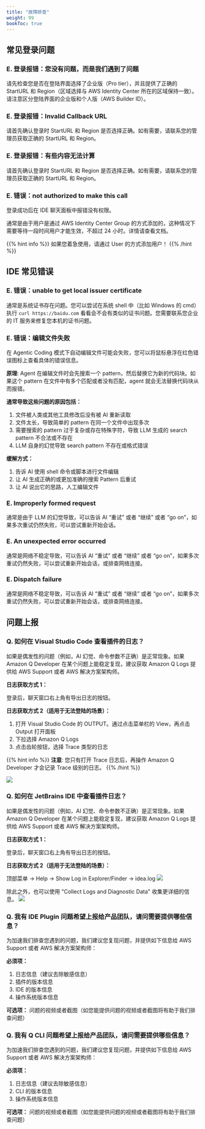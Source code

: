 ```yaml
---
title: "故障排查"
weight: 99
bookToc: true
---
```


## 常见登录问题

### E. 登录报错：您没有问题，而是我们遇到了问题

请先检查您是否在登陆界面选择了企业版（Pro tier），并且提供了正确的 StartURL 和 Region（区域选择与 AWS Identity Center 所在的区域保持一致）。请注意区分登陆界面的企业版和个人版（AWS Builder ID）。

### E. 登录报错：Invalid Callback URL

请首先确认登录时 StartURL 和 Region 是否选择正确。如有需要，请联系您的管理员获取正确的 StartURL 和 Region。

### E. 登录报错：有些内容无法计算

请首先确认登录时 StartURL 和 Region 是否选择正确。如有需要，请联系您的管理员获取正确的 StartURL 和 Region。

### E. 错误：not authorized to make this call

登录成功后在 IDE 聊天面板中报错没有权限。

通常是由于用户是通过 AWS Identity Center Group 的方式添加的，这种情况下需要等待一段时间用户才能生效，不超过 24 小时。详情请查看文档。

{{% hint info %}}
如果您着急使用，请通过 User 的方式添加用户！
{{% /hint %}}

## IDE 常见错误

### E. 错误：unable to get local issuer certificate

通常是系统证书存在问题。您可以尝试在系统 shell 中（比如 Windows 的 cmd）执行 `curl https://baidu.com` 看看会不会有类似的证书问题。您需要联系您企业的 IT 服务来修复您本机的证书问题。

### E. 错误：编辑文件失败

在 Agentic Coding 模式下自动编辑文件可能会失败，您可以将鼠标悬浮在红色错误图标上查看具体的错误信息。

**原理**: Agent 在编辑文件时会先搜索一个 pattern，然后替换它为新的代码块。如果这个 pattern 在文件中有多个匹配或者没有匹配，agent 就会无法替换代码块从而报错。

**通常导致这些问题的原因包括：**

1. 文件被人类或其他工具修改后没有被 AI 重新读取
2. 文件太长，导致简单的 pattern 在同一个文件中出现多次
3. 需要搜索的 pattern 过于复杂或存在特殊字符，导致 LLM 生成的 search pattern 不合法或不存在
4. LLM 自身的幻觉导致 search pattern 不存在或格式错误

**缓解方式：**

1. 告诉 AI 使用 shell 命令或脚本进行文件编辑
2. 让 AI 生成正确的或更加准确的搜索 Pattern 后重试
3. 让 AI 说出它的思路，人工编辑文件

### E. Improperly formed request

通常是由于 LLM 的幻觉导致，可以告诉 AI “重试” 或者 “继续” 或者 “go on”，如果多次重试仍然失败，可以尝试重新开始会话。

### E. An unexpected error occurred

通常是网络不稳定导致，可以告诉 AI “重试” 或者 “继续” 或者 “go on”，如果多次重试仍然失败，可以尝试重新开始会话，或排查网络连接。

### E. Dispatch failure

通常是网络不稳定导致，可以告诉 AI “重试” 或者 “继续” 或者 “go on”，如果多次重试仍然失败，可以尝试重新开始会话，或排查网络连接。

## 问题上报

### Q. 如何在 Visual Studio Code 查看插件的日志？

如果是偶发性的问题（例如，AI 幻觉、命令参数不正确）是正常现象。如果 Amazon Q Developer 在某个问题上能稳定复现，建议获取 Amazon Q Logs 提供给 AWS Support 或者 AWS 解决方案架构师。

**日志获取方式 1：**

登录后，聊天窗口右上角有导出日志的按钮。

**日志获取方式 2（适用于无法登陆的场景）：**

1. 打开 Visual Studio Code 的 OUTPUT。通过点击菜单栏的 View，再点击 Output 打开面板
2. 下拉选择 Amazon Q Logs
3. 点击齿轮按钮，选择 Trace 类型的日志

{{% hint info %}}
**注意**: 您只有打开 Trace 日志后，再操作 Amazon Q Developer 才会记录 Trace 级别的日志。
{{% /hint %}}

![](/book-of-kiro/images/q_dev/vscode_log.png)

### Q. 如何在 JetBrains IDE 中查看插件日志？

如果是偶发性的问题（例如，AI 幻觉、命令参数不正确）是正常现象。如果 Amazon Q Developer 在某个问题上能稳定复现，建议获取 Amazon Q Logs 提供给 AWS Support 或者 AWS 解决方案架构师。

**日志获取方式 1：**

登录后，聊天窗口右上角有导出日志的按钮。

**日志获取方式 2（适用于无法登陆的场景）：**

顶部菜单 → Help → Show Log in Explorer/Finder → idea.log
![](/book-of-kiro/images/q_dev/jetbrains_log.png)

除此之外，也可以使用 "Collect Logs and Diagnostic Data" 收集更详细的信息。
![](/book-of-kiro/images/q_dev/jetbrains_log_2.png)

### Q. 我有 IDE Plugin 问题希望上报给产品团队，请问需要提供哪些信息？

为加速我们排查您遇到的问题，我们建议您复现问题，并提供如下信息给 AWS Support 或者 AWS 解决方案架构师：

**必须项：**

1. 日志信息（建议去除敏感信息）
2. 插件的版本信息
3. IDE 的版本信息
4. 操作系统版本信息

**可选项：** 问题的视频或者截图（如您能提供问题的视频或者截图将有助于我们排查问题）

### Q. 我有 Q CLI 问题希望上报给产品团队，请问需要提供哪些信息？

为加速我们排查您遇到的问题，我们建议您复现问题，并提供如下信息给 AWS Support 或者 AWS 解决方案架构师：

**必须项：**

1. 日志信息（建议去除敏感信息）
2. CLI 的版本信息
3. 操作系统版本信息

**可选项：** 问题的视频或者截图（如您能提供问题的视频或者截图将有助于我们排查问题）
